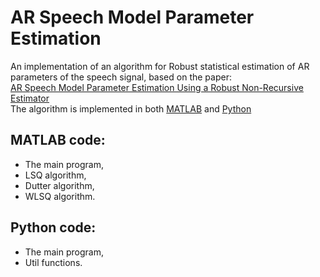 # AR Speech Model Parameter Estimation
An implementation of an algorithm for Robust statistical estimation of AR parameters of the speech signal,
based on the paper: <br/>
[AR Speech Model Parameter Estimation Using a Robust Non-Recursive Estimator](https://www.researchgate.net/publication/344888800_AR_Speech_Model_Parameter_Estimation_Using_a_Robust_Non-Recursive_Estimator) <br/>
The algorithm is implemented in both [MATLAB](./MATLAB_code) and [Python](./python_code) <br/>

## MATLAB code:
 - The main program,
 - LSQ algorithm,
 - Dutter algorithm,
 - WLSQ algorithm.

## Python code:
 - The main program,
 - Util functions.
